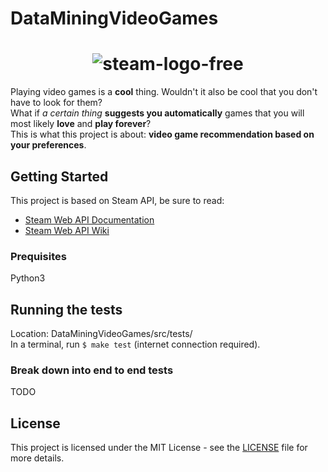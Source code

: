 # DataMiningVideoGames

<h1 align="center">
  <img src="http://www.free-icons-download.net/images/steam-logo-icon-65499.png" alt="steam-logo-free">
</h1>

Playing video games is a **cool** thing. Wouldn't it also be cool that you don't have to look for them?  
What if *a certain thing* **suggests you automatically** games that you will most likely **love** and **play forever**?  
This is what this project is about: **video game recommendation based on your preferences**.  
  
## Getting Started

This project is based on Steam API, be sure to read:
* [Steam Web API Documentation](https://steamcommunity.com/dev)
* [Steam Web API Wiki](https://developer.valvesoftware.com/wiki/Steam_Web_API)
  
### Prequisites

Python3
  
  
## Running the tests

Location: DataMiningVideoGames/src/tests/  
In a terminal, run `$ make test` (internet connection required).
  
### Break down into end to end tests

TODO
  
  
## License

This project is licensed under the MIT License - see the [LICENSE](LICENSE) file for more details.
